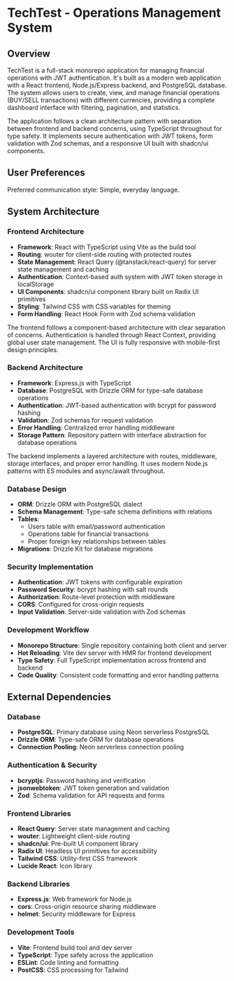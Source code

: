 # TechTest - Operations Management System

## Overview

TechTest is a full-stack monorepo application for managing financial operations with JWT authentication. It's built as a modern web application with a React frontend, Node.js/Express backend, and PostgreSQL database. The system allows users to create, view, and manage financial operations (BUY/SELL transactions) with different currencies, providing a complete dashboard interface with filtering, pagination, and statistics.

The application follows a clean architecture pattern with separation between frontend and backend concerns, using TypeScript throughout for type safety. It implements secure authentication with JWT tokens, form validation with Zod schemas, and a responsive UI built with shadcn/ui components.

## User Preferences

Preferred communication style: Simple, everyday language.

## System Architecture

### Frontend Architecture
- **Framework**: React with TypeScript using Vite as the build tool
- **Routing**: wouter for client-side routing with protected routes
- **State Management**: React Query (@tanstack/react-query) for server state management and caching
- **Authentication**: Context-based auth system with JWT token storage in localStorage
- **UI Components**: shadcn/ui component library built on Radix UI primitives
- **Styling**: Tailwind CSS with CSS variables for theming
- **Form Handling**: React Hook Form with Zod schema validation

The frontend follows a component-based architecture with clear separation of concerns. Authentication is handled through React Context, providing global user state management. The UI is fully responsive with mobile-first design principles.

### Backend Architecture
- **Framework**: Express.js with TypeScript
- **Database**: PostgreSQL with Drizzle ORM for type-safe database operations
- **Authentication**: JWT-based authentication with bcrypt for password hashing
- **Validation**: Zod schemas for request validation
- **Error Handling**: Centralized error handling middleware
- **Storage Pattern**: Repository pattern with interface abstraction for database operations

The backend implements a layered architecture with routes, middleware, storage interfaces, and proper error handling. It uses modern Node.js patterns with ES modules and async/await throughout.

### Database Design
- **ORM**: Drizzle ORM with PostgreSQL dialect
- **Schema Management**: Type-safe schema definitions with relations
- **Tables**: 
  - Users table with email/password authentication
  - Operations table for financial transactions
  - Proper foreign key relationships between tables
- **Migrations**: Drizzle Kit for database migrations

### Security Implementation
- **Authentication**: JWT tokens with configurable expiration
- **Password Security**: bcrypt hashing with salt rounds
- **Authorization**: Route-level protection with middleware
- **CORS**: Configured for cross-origin requests
- **Input Validation**: Server-side validation with Zod schemas

### Development Workflow
- **Monorepo Structure**: Single repository containing both client and server
- **Hot Reloading**: Vite dev server with HMR for frontend development
- **Type Safety**: Full TypeScript implementation across frontend and backend
- **Code Quality**: Consistent code formatting and error handling patterns

## External Dependencies

### Database
- **PostgreSQL**: Primary database using Neon serverless PostgreSQL
- **Drizzle ORM**: Type-safe ORM for database operations
- **Connection Pooling**: Neon serverless connection pooling

### Authentication & Security
- **bcryptjs**: Password hashing and verification
- **jsonwebtoken**: JWT token generation and validation
- **Zod**: Schema validation for API requests and forms

### Frontend Libraries
- **React Query**: Server state management and caching
- **wouter**: Lightweight client-side routing
- **shadcn/ui**: Pre-built UI component library
- **Radix UI**: Headless UI primitives for accessibility
- **Tailwind CSS**: Utility-first CSS framework
- **Lucide React**: Icon library

### Backend Libraries
- **Express.js**: Web framework for Node.js
- **cors**: Cross-origin resource sharing middleware
- **helmet**: Security middleware for Express

### Development Tools
- **Vite**: Frontend build tool and dev server
- **TypeScript**: Type safety across the application
- **ESLint**: Code linting and formatting
- **PostCSS**: CSS processing for Tailwind